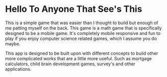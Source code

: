 # Hello To Anyone That See's This

This is a simple game that was easier than I thought to build but enough of me patting myself on the back. This game is a math game that is specifically designed to be a mobile game. It's completely mobile responsive and fun to play if you enjoy computer science related games, which I assume you do maybe.

This app is designed to be built upon with different concepts to build other more complicated works that are a little more useful. Such as mortgage calculators, child brain development games, survey's and other applications.
